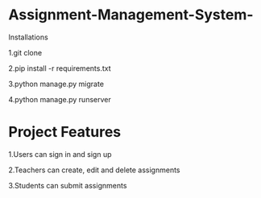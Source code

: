 # Assignment-Management-System-
Installations

1.git clone

2.pip install -r requirements.txt

3.python manage.py migrate

4.python manage.py runserver

# Project Features 

1.Users can sign in and sign up

2.Teachers can create, edit and delete assignments

3.Students can submit assignments

